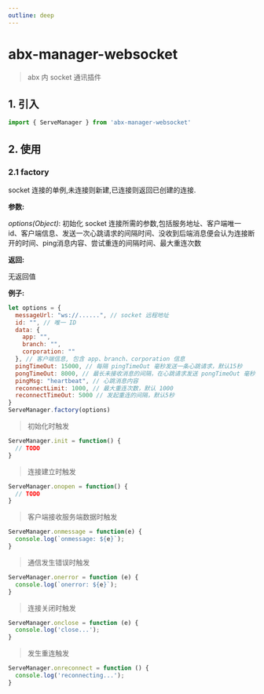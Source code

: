 ```yaml
---
outline: deep
---
```

# abx-manager-websocket

> abx 内 socket 通讯插件

## 1. 引入
```javascript
import { ServeManager } from 'abx-manager-websocket'
```
## 2. 使用
### 2.1 factory
socket 连接的单例,未连接则新建,已连接则返回已创建的连接.

**参数:**
  
  *options(Object)*: 初始化 socket 连接所需的参数,包括服务地址、客户端唯一 id、客户端信息、发送一次心跳请求的间隔时间、没收到后端消息便会认为连接断开的时间、ping消息内容、尝试重连的间隔时间、最大重连次数

**返回:**

  无返回值

**例子:**
```javascript
let options = {
  messageUrl: "ws://......", // socket 远程地址
  id: "", // 唯一 ID
  data: {
    app: "",
    branch: "",
    corporation: ""
  }, // 客户端信息, 包含 app、branch、corporation 信息
  pingTimeOut: 15000, // 每隔 pingTimeOut 毫秒发送一条心跳请求，默认15秒
  pongTimeOut: 8000, // 最长未接收消息的间隔，在心跳请求发送 pongTimeOut 毫秒内未收到响应关闭连接，默认8秒
  pingMsg: "heartbeat", // 心跳消息内容
  reconnectLimit: 1000, // 最大重连次数，默认 1000
  reconnectTimeOut: 5000 // 发起重连的间隔，默认5秒
}
ServeManager.factory(options)
```
> 初始化时触发
  ```javascript
  ServeManager.init = function() {
    // TODO
  }
  ```
> 连接建立时触发
  ```javascript
  ServeManager.onopen = function() {
    // TODO
  }
  ```
> 客户端接收服务端数据时触发
  ```javascript
  ServeManager.onmessage = function(e) {
    console.log(`onmessage: ${e}`);
  }
  ```
> 通信发生错误时触发
  ```javascript
  ServeManager.onerror = function (e) {
    console.log(`onerror: ${e}`);
  }
  ```
> 连接关闭时触发
  ```javascript
  ServeManager.onclose = function (e) {
    console.log('close...');
  }
  ```
> 发生重连触发
  ```javascript
  ServeManager.onreconnect = function () {
    console.log('reconnecting...');
  }
  ```
